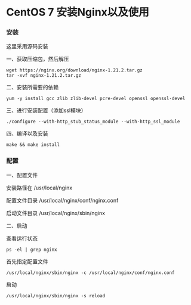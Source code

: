 # CentOS 7 安装Nginx以及使用

### 安装

这里采用源码安装

一、获取压缩包，然后解压

```shell
wget https://nginx.org/download/nginx-1.21.2.tar.gz
tar -xvf nginx-1.21.2.tar.gz
```

二、安装所需要的依赖

```
yum -y install gcc zlib zlib-devel pcre-devel openssl openssl-devel
```

三、进行安装配置（添加ssl模块）

```
./configure --with-http_stub_status_module --with-http_ssl_module
```

四、编译以及安装

```
make && make install
```



### 配置

一、配置文件

安装路径在 /usr/local/nginx

配置文件目录 /usr/local/nginx/conf/nginx.conf

启动文件目录 /usr/local/nginx/sbin/nginx

二、启动

查看运行状态

```shell
ps -el | grep nginx
```

首先指定配置文件

```shell
/usr/local/nginx/sbin/nginx -c /usr/local/nginx/conf/nginx.conf
```

启动

```shell
/usr/local/nginx/sbin/nginx -s reload
```
